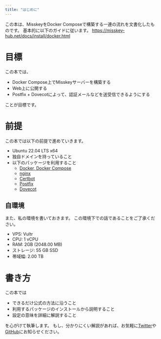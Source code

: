 ```yaml
---
title: "はじめに"
---
```


この本は、MisskeyをDocker Composeで構築する一連の流れを文書化したものです。
基本的に以下のガイドに従います。
https://misskey-hub.net/docs/install/docker.html

# 目標

この本では、

- Docker Compose上でMisskeyサーバーを構築する
- Web上に公開する
- Postfix + Dovecotによって、認証メールなどを送受信できるようにする

ことが目標です。

# 前提

この本では以下の前提で進めていきます。

- Ubuntu 22.04 LTS x64
- 独自ドメインを持っていること
- 以下のパッケージを利用すること
  - [Docker, Docker Compose](https://www.docker.com/)
  - [nginx](https://nginx.org/)
  - [Certbot](https://certbot.eff.org/)
  - [Postfix](https://www.postfix.org/)
  - [Dovecot](https://www.dovecot.org/)

## 自環境

また、私の環境を書いておきます。
この環境下での話であることをご了承ください。

- VPS: Vultr
- CPU: 1 vCPU
- RAM: 2GB (2048.00 MB)
- ストレージ: 55 GB SSD
- 帯域幅: 2.00 TB

# 書き方

この本では

- できるだけ公式の方法に沿うこと
- 利用するパッケージのインストールから説明すること
- 設定の意味を詳細に解説すること

を心がけて執筆します。
もし、分かりにくい解説があれば、お気軽に[Twitter](https://twitter.com/ato_lash_dev)や[GitHub](https://github.com/hal-shu-sato/zenn-articles)にお知らせください。
